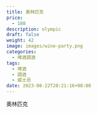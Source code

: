 ```yaml
---
title: 奧林匹克
price:
  - 180
description: olympic
draft: false
weight: 42
image: images/wine-party.png
categories:
  - 啤酒調酒
tags:
  - 啤酒
  - 調酒
  - 威士忌
date: 2023-08-22T20:21:16+08:00
---
```


 奧林匹克
